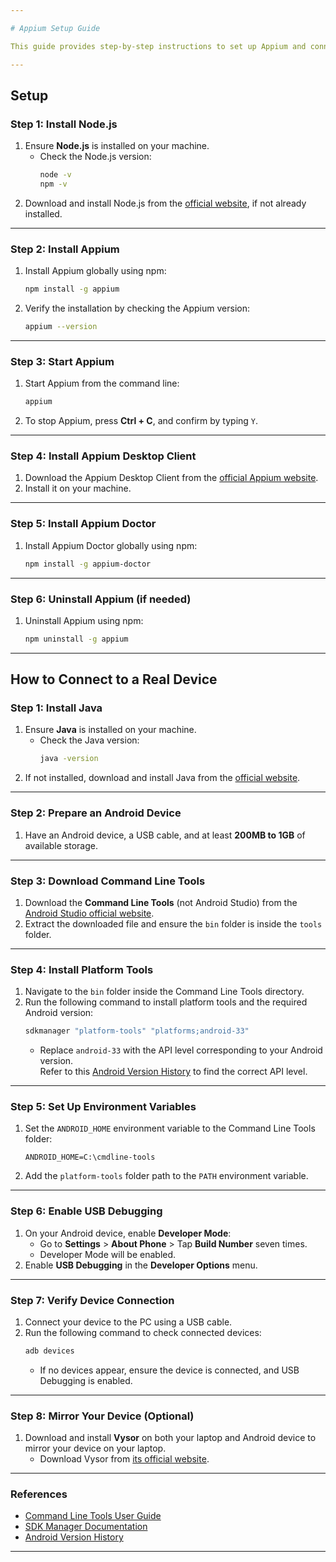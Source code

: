 ```yaml
---

# Appium Setup Guide

This guide provides step-by-step instructions to set up Appium and connect it to a real device for mobile testing. Follow the instructions carefully to ensure a smooth setup process.

---
```


## **Setup**

### **Step 1: Install Node.js**
1. Ensure **Node.js** is installed on your machine.  
   - Check the Node.js version:  
     ```bash
     node -v
     npm -v
     ```
2. Download and install Node.js from the [official website](https://nodejs.org/), if not already installed.

---

### **Step 2: Install Appium**
1. Install Appium globally using npm:  
   ```bash
   npm install -g appium
   ```
2. Verify the installation by checking the Appium version:  
   ```bash
   appium --version
   ```

---

### **Step 3: Start Appium**
1. Start Appium from the command line:  
   ```bash
   appium
   ```
2. To stop Appium, press **Ctrl + C**, and confirm by typing `Y`.

---

### **Step 4: Install Appium Desktop Client**
1. Download the Appium Desktop Client from the [official Appium website](https://appium.io/).  
2. Install it on your machine.

---

### **Step 5: Install Appium Doctor**
1. Install Appium Doctor globally using npm:  
   ```bash
   npm install -g appium-doctor
   ```

---

### **Step 6: Uninstall Appium (if needed)**
1. Uninstall Appium using npm:  
   ```bash
   npm uninstall -g appium
   ```

---

## **How to Connect to a Real Device**

### **Step 1: Install Java**
1. Ensure **Java** is installed on your machine.  
   - Check the Java version:  
     ```bash
     java -version
     ```
2. If not installed, download and install Java from the [official website](https://www.oracle.com/java/technologies/javase-downloads.html).

---

### **Step 2: Prepare an Android Device**
1. Have an Android device, a USB cable, and at least **200MB to 1GB** of available storage.

---

### **Step 3: Download Command Line Tools**
1. Download the **Command Line Tools** (not Android Studio) from the [Android Studio official website](https://developer.android.com/studio).
2. Extract the downloaded file and ensure the `bin` folder is inside the `tools` folder.

---

### **Step 4: Install Platform Tools**
1. Navigate to the `bin` folder inside the Command Line Tools directory.
2. Run the following command to install platform tools and the required Android version:  
   ```bash
   sdkmanager "platform-tools" "platforms;android-33"
   ```
   - Replace `android-33` with the API level corresponding to your Android version.  
     Refer to this [Android Version History](https://en.wikipedia.org/wiki/Android_version_history) to find the correct API level.

---

### **Step 5: Set Up Environment Variables**
1. Set the `ANDROID_HOME` environment variable to the Command Line Tools folder:  
   ```
   ANDROID_HOME=C:\cmdline-tools
   ```
2. Add the `platform-tools` folder path to the `PATH` environment variable.

---

### **Step 6: Enable USB Debugging**
1. On your Android device, enable **Developer Mode**:  
   - Go to **Settings** > **About Phone** > Tap **Build Number** seven times.  
   - Developer Mode will be enabled.
2. Enable **USB Debugging** in the **Developer Options** menu.

---

### **Step 7: Verify Device Connection**
1. Connect your device to the PC using a USB cable.
2. Run the following command to check connected devices:  
   ```bash
   adb devices
   ```
   - If no devices appear, ensure the device is connected, and USB Debugging is enabled.

---

### **Step 8: Mirror Your Device (Optional)**
1. Download and install **Vysor** on both your laptop and Android device to mirror your device on your laptop.  
   - Download Vysor from [its official website](https://www.vysor.io/).

---

### **References**
- [Command Line Tools User Guide](https://developer.android.com/tools)
- [SDK Manager Documentation](https://developer.android.com/tools/sdkmanager)
- [Android Version History](https://en.wikipedia.org/wiki/Android_version_history)

---
